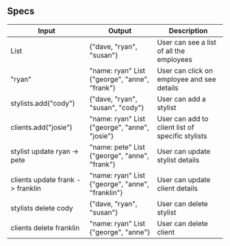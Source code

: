 ## Specs
| Input                            | Output                                                | Description                                      |
|----------------------------------|-------------------------------------------------------|--------------------------------------------------|
| List<stylist>                    | {"dave, "ryan", "susan"}                              | User can see a list of all the employees         |
| "ryan"                           | "name: ryan" List<client> {"george", "anne", "frank"} | User can click on employee and see details       |
| stylists.add("cody")             | {"dave, "ryan", "susan", "cody"}                      | User can add a stylist                           |
| clients.add("josie")             | "name: ryan" List {"george", "anne", "josie"}         | User can add to client list of specific stylists |
| stylist update ryan -> pete      | "name: pete" List {"george", "anne", "frank"}         | User can update stylist details                  |
| clients update frank -> franklin | "name: ryan" List {"george", "anne", "franklin"}      | User can update client details                   |
| stylists delete cody             | {"dave, "ryan", "susan"}                              | User can delete stylist                          |
| clients delete franklin          | "name: ryan" List {"george", "anne"}                  | User can delete client                           |
